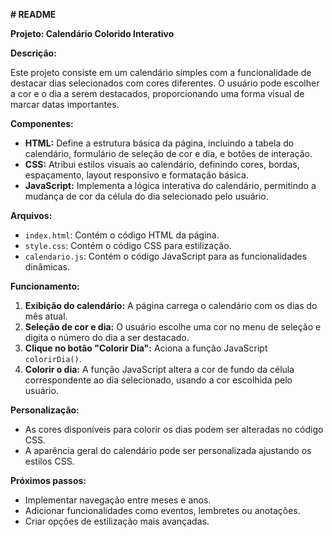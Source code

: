  **# README**

**Projeto: Calendário Colorido Interativo**

**Descrição:**

Este projeto consiste em um calendário simples com a funcionalidade de destacar dias selecionados com cores diferentes. O usuário pode escolher a cor e o dia a serem destacados, proporcionando uma forma visual de marcar datas importantes.

**Componentes:**

- **HTML:** Define a estrutura básica da página, incluindo a tabela do calendário, formulário de seleção de cor e dia, e botões de interação.
- **CSS:** Atribui estilos visuais ao calendário, definindo cores, bordas, espaçamento, layout responsivo e formatação básica.
- **JavaScript:** Implementa a lógica interativa do calendário, permitindo a mudança de cor da célula do dia selecionado pelo usuário.

**Arquivos:**

- `index.html`: Contém o código HTML da página.
- `style.css`: Contém o código CSS para estilização.
- `calendario.js`: Contém o código JavaScript para as funcionalidades dinâmicas.

**Funcionamento:**

1. **Exibição do calendário:** A página carrega o calendário com os dias do mês atual.
2. **Seleção de cor e dia:** O usuário escolhe uma cor no menu de seleção e digita o número do dia a ser destacado.
3. **Clique no botão "Colorir Dia":** Aciona a função JavaScript `colorirDia()`.
4. **Colorir o dia:** A função JavaScript altera a cor de fundo da célula correspondente ao dia selecionado, usando a cor escolhida pelo usuário.

**Personalização:**

- As cores disponíveis para colorir os dias podem ser alteradas no código CSS.
- A aparência geral do calendário pode ser personalizada ajustando os estilos CSS.

**Próximos passos:**

- Implementar navegação entre meses e anos.
- Adicionar funcionalidades como eventos, lembretes ou anotações.
- Criar opções de estilização mais avançadas.
